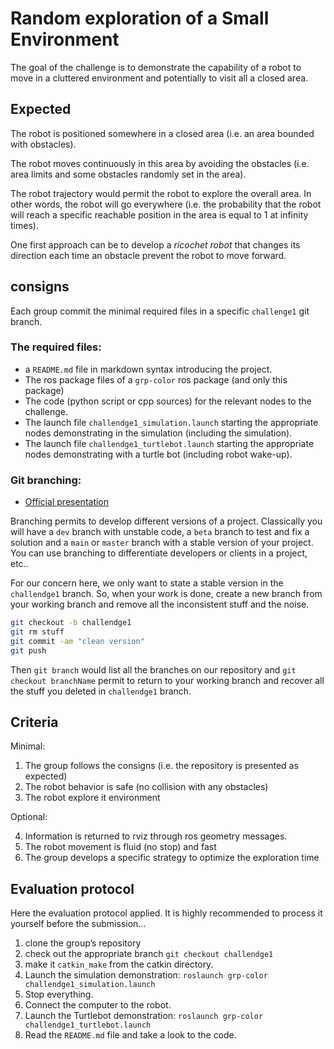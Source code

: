 # Random exploration of a Small Environment

The goal of the challenge is to demonstrate the capability of a robot to move in a cluttered environment and potentially to visit all a closed area.

<!--
## Preparation

Install the [LARM simulation workspace](https://github.com/ceri-num/LARM-RDS-Simulation-WS) in place of `simulation_ws`.
-->

## Expected

The robot is positioned somewhere in a closed area (i.e. an area bounded with obstacles).

The robot moves continuously in this area by avoiding the obstacles (i.e. area limits and some obstacles randomly set in the area).

The robot trajectory would permit the robot to explore the overall area. In other words, the robot will go everywhere (i.e. the probability that the robot will reach a specific reachable position in the area is equal to 1 at infinity times).

One first approach can be to develop a *ricochet robot* that changes its direction each time an obstacle prevent the robot to move forward.


## consigns

Each group commit the minimal required files in a specific `challenge1` git branch.

### The required files:

* a `README.md` file in markdown syntax introducing the project.
* The ros package files of a `grp-color` ros package (and only this package)
* The code (python script or cpp sources) for the relevant nodes to the challenge.
* The launch file `challendge1_simulation.launch` starting the appropriate nodes demonstrating in the simulation (including the simulation).
* The launch file `challendge1_turtlebot.launch` starting the appropriate nodes demonstrating with a turtle bot (including robot wake-up).


### Git branching:

- [Official presentation](https://git-scm.com/book/en/v2/Git-Branching-Branches-in-a-Nutshell)

Branching permits to develop different versions of a project. Classically you will have a `dev` branch with unstable code, a `beta` branch to test and fix a solution and a `main` or `master` branch with a stable version of your project. You can use branching to differentiate developers or clients in a project, etc..

For our concern here, we only want to state a stable version in the `challendge1` branch. So, when your work is done, create a new branch from your working branch and remove all the inconsistent stuff and the noise.

```bash
git checkout -b challendge1
git rm stuff
git commit -am "clean version"
git push
```

Then `git branch` would list all the branches on our repository and `git checkout branchName` permit to return to your working branch and recover all the stuff you deleted in `challendge1` branch.


## Criteria

Minimal:

1. The group follows the consigns (i.e. the repository is presented as expected)
2. The robot behavior is safe (no collision with any obstacles)
3. The robot explore it environment

Optional:

4. Information is returned to rviz through ros geometry messages.
5. The robot movement is fluid (no stop) and fast
6. The group develops a specific strategy to optimize the exploration time

## Evaluation protocol

Here the evaluation protocol applied. It is highly recommended to process it yourself before the submission...

1. clone the group’s repository
1. check out the appropriate branch `git checkout challendge1`
2. make it `catkin_make` from the catkin directory.
3. Launch the simulation demonstration: `roslaunch grp-color challendge1_simulation.launch`
4. Stop everything.
5. Connect the computer to the robot.
6. Launch the Turtlebot demonstration: `roslaunch grp-color challendge1_turtlebot.launch`
7. Read the `README.md` file and take a look to the code.

<!---
## In the video

1. A presentation of the challenge
2. A presentation of the launch-file and the proposed architecture
3. A demonstration
--->
